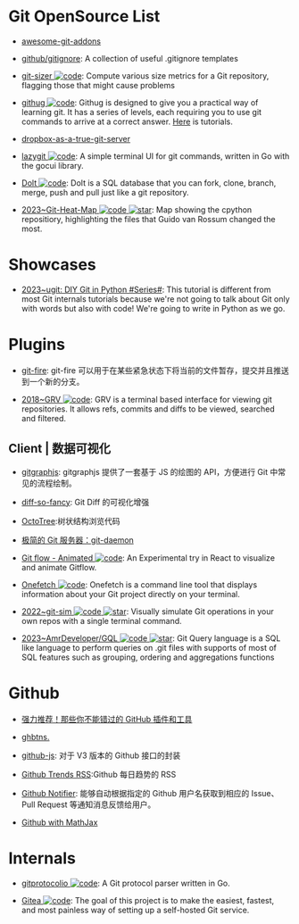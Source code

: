 # Git OpenSource List

- [awesome-git-addons](https://github.com/stevemao/awesome-git-addons#git-deploy)

- [github/gitignore](https://github.com/github/gitignore): A collection of useful .gitignore templates

- [git-sizer ![code](https://ng-tech.icu/assets/code.svg)](https://github.com/github/git-sizer/): Compute various size metrics for a Git repository, flagging those that might cause problems

- [githug ![code](https://ng-tech.icu/assets/code.svg)](https://github.com/Gazler/githug): Githug is designed to give you a practical way of learning git. It has a series of levels, each requiring you to use git commands to arrive at a correct answer. [Here](https://codingstyle.cn/topics/51) is tutorials.

- [dropbox-as-a-true-git-server](http://www.anishathalye.com/2016/04/25/dropbox-as-a-true-git-server/)

- [lazygit ![code](https://ng-tech.icu/assets/code.svg)](https://github.com/jesseduffield/lazygit): A simple terminal UI for git commands, written in Go with the gocui library.

- [Dolt ![code](https://ng-tech.icu/assets/code.svg)](https://github.com/dolthub/dolt): Dolt is a SQL database that you can fork, clone, branch, merge, push and pull just like a git repository.

- [2023~Git-Heat-Map ![code](https://ng-tech.icu/assets/code.svg) ![star](https://img.shields.io/github/stars/jmforsythe/Git-Heat-Map)](https://github.com/jmforsythe/Git-Heat-Map): Map showing the cpython repositiory, highlighting the files that Guido van Rossum changed the most.

# Showcases

- [2023~ugit: DIY Git in Python #Series#](https://www.leshenko.net/p/ugit/#): This tutorial is different from most Git internals tutorials because we're not going to talk about Git only with words but also with code! We're going to write in Python as we go.

# Plugins

- [git-fire](https://github.com/qw3rtman/git-fire): git-fire 可以用于在某些紧急状态下将当前的文件暂存，提交并且推送到一个新的分支。

- [2018~GRV ![code](https://ng-tech.icu/assets/code.svg)](https://github.com/rgburke/grv): GRV is a terminal based interface for viewing git repositories. It allows refs, commits and diffs to be viewed, searched and filtered.

## Client | 数据可视化

- [gitgraphjs](http://gitgraphjs.com/#): gitgraphjs 提供了一套基于 JS 的绘图的 API，方便进行 Git 中常见的流程绘制。

- [diff-so-fancy](https://github.com/so-fancy/diff-so-fancy): Git Diff 的可视化增强

- [OctoTree](https://github.com/buunguyen/octotree):树状结构浏览代码

- [极简的 Git 服务器：git-daemon](http://harttle.com/2016/06/20/git-daemon.html)

- [Git flow - Animated ![code](https://ng-tech.icu/assets/code.svg)](https://github.com/vraa/gitflowanimated): An Experimental try in React to visualize and animate Gitflow.

- [Onefetch ![code](https://ng-tech.icu/assets/code.svg)](https://github.com/o2sh/onefetch): Onefetch is a command line tool that displays information about your Git project directly on your terminal.

- [2022~git-sim ![code](https://ng-tech.icu/assets/code.svg) ![star](https://img.shields.io/github/stars/initialcommit-com/git-sim)](https://github.com/initialcommit-com/git-sim): Visually simulate Git operations in your own repos with a single terminal command.

- [2023~AmrDeveloper/GQL ![code](https://ng-tech.icu/assets/code.svg) ![star](https://img.shields.io/github/stars/AmrDeveloper/GQL)](https://github.com/AmrDeveloper/GQL): Git Query language is a SQL like language to perform queries on .git files with supports of most of SQL features such as grouping, ordering and aggregations functions

# Github

- [强力推荐！那些你不能错过的 GitHub 插件和工具](https://juejin.im/post/59ade28051882538fd72fa2c)

- [ghbtns.](https://ghbtns.com/#star)

- [github-js](https://github.com/akshaykumar6/github-js): 对于 V3 版本的 Github 接口的封装

- [Github Trends RSS](http://github-trends.ryotarai.info/):Github 每日趋势的 RSS

- [Github Notifier](https://parg.co/bDV): 能够自动根据指定的 Github 用户名获取到相应的 Issue、Pull Request 等通知消息反馈给用户。

- [Github with MathJax](https://parg.co/bDa)

# Internals

- [gitprotocolio ![code](https://ng-tech.icu/assets/code.svg)](https://github.com/google/gitprotocolio): A Git protocol parser written in Go.

- [Gitea ![code](https://ng-tech.icu/assets/code.svg)](https://github.com/go-gitea/gitea): The goal of this project is to make the easiest, fastest, and most painless way of setting up a self-hosted Git service.

